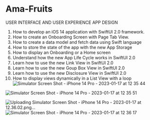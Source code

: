 # Ama-Fruits
USER INTERFACE AND USER EXPERIENCE APP DESIGN 

1. How to develop an iOS 14 application with SwiftUI 2.0 framework. 
2. How to create an Onboarding Screen with Page Tab View.
3. How to create a data model and fetch data using Swift language
4. How to store the state of the app with the new App Storage
5. How to display an Onboarding or a Home screen
6. Understand how the new App Life Cycle works in SwiftUI 2.0
7. Learn how to use the new Link View in SwiftUI 2.0
8. Learn how to use the new Goup Box View in SwiftUI 2.0
9. Learn how to use the new Disclosure View in SwiftUI 2.0
10. How to display views dynamically in a List View with a loop
![Simulator Screen Shot - iPhone 14 Pro - 2023-01-17 at 12 35 44](https://user-images.githubusercontent.com/59480282/212902697-06474956-00dc-4ee3-bcfe-2d1d45ff8a33.png)


![Simulator Screen Shot - iPhone 14 Pro - 2023-01-17 at 12 35 51](https://user-images.githubusercontent.com/59480282/212902713-d82f6491-43c4-485b-87f1-e8eb5dc19d7c.png)

![Uploading Simulator Screen Shot - iPhone 14 Pro - 2023-01-17 at 12.36.02.png…]()
![Simulator Screen Shot - iPhone 14 Pro - 2023-01-17 at 12 36 17](https://user-images.githubusercontent.com/59480282/212902752-3da60dd0-4250-4d01-b902-ee460005ad50.png)
